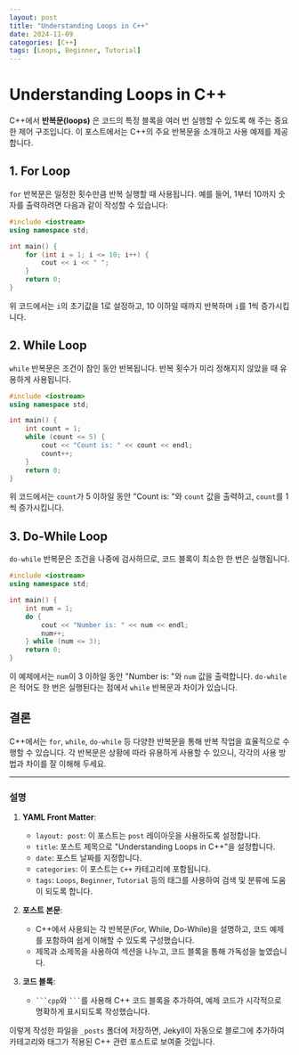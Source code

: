 ```yaml
---
layout: post
title: "Understanding Loops in C++"
date: 2024-11-09
categories: [C++]
tags: [Loops, Beginner, Tutorial]
---
```


# Understanding Loops in C++

C++에서 __반복문(loops)__ 은 코드의 특정 블록을 여러 번 실행할 수 있도록 해 주는 중요한 제어 구조입니다. 이 포스트에서는 C++의 주요 반복문을 소개하고 사용 예제를 제공합니다.

## 1. For Loop

`for` 반복문은 일정한 횟수만큼 반복 실행할 때 사용됩니다. 예를 들어, 1부터 10까지 숫자를 출력하려면 다음과 같이 작성할 수 있습니다:

```cpp
#include <iostream>
using namespace std;

int main() {
    for (int i = 1; i <= 10; i++) {
        cout << i << " ";
    }
    return 0;
}
```

위 코드에서는 `i`의 초기값을 1로 설정하고, 10 이하일 때까지 반복하며 `i`를 1씩 증가시킵니다.

## 2. While Loop

`while` 반복문은 조건이 참인 동안 반복됩니다. 반복 횟수가 미리 정해지지 않았을 때 유용하게 사용됩니다.

```cpp
#include <iostream>
using namespace std;

int main() {
    int count = 1;
    while (count <= 5) {
        cout << "Count is: " << count << endl;
        count++;
    }
    return 0;
}
```

위 코드에서는 `count`가 5 이하일 동안 "Count is: "와 `count` 값을 출력하고, `count`를 1씩 증가시킵니다.

## 3. Do-While Loop

`do-while` 반복문은 조건을 나중에 검사하므로, 코드 블록이 최소한 한 번은 실행됩니다.

```cpp
#include <iostream>
using namespace std;

int main() {
    int num = 1;
    do {
        cout << "Number is: " << num << endl;
        num++;
    } while (num <= 3);
    return 0;
}
```

이 예제에서는 `num`이 3 이하일 동안 "Number is: "와 `num` 값을 출력합니다. `do-while`은 적어도 한 번은 실행된다는 점에서 `while` 반복문과 차이가 있습니다.

## 결론

C++에서는 `for`, `while`, `do-while` 등 다양한 반복문을 통해 반복 작업을 효율적으로 수행할 수 있습니다. 각 반복문은 상황에 따라 유용하게 사용할 수 있으니, 각각의 사용 방법과 차이를 잘 이해해 두세요.

---
### 설명
1. **YAML Front Matter**:
   - `layout: post`: 이 포스트는 `post` 레이아웃을 사용하도록 설정합니다.
   - `title`: 포스트 제목으로 "Understanding Loops in C++"을 설정합니다.
   - `date`: 포스트 날짜를 지정합니다.
   - `categories`: 이 포스트는 `C++` 카테고리에 포함됩니다.
   - `tags`: `Loops`, `Beginner`, `Tutorial` 등의 태그를 사용하여 검색 및 분류에 도움이 되도록 합니다.

2. **포스트 본문**:
   - C++에서 사용되는 각 반복문(For, While, Do-While)을 설명하고, 코드 예제를 포함하여 쉽게 이해할 수 있도록 구성했습니다.
   - 제목과 소제목을 사용하여 섹션을 나누고, 코드 블록을 통해 가독성을 높였습니다.

3. **코드 블록**:
   - ` ```cpp `와 ` ``` `를 사용해 C++ 코드 블록을 추가하여, 예제 코드가 시각적으로 명확하게 표시되도록 작성했습니다.

이렇게 작성한 파일을 `_posts` 폴더에 저장하면, Jekyll이 자동으로 블로그에 추가하여 카테고리와 태그가 적용된 C++ 관련 포스트로 보여줄 것입니다.